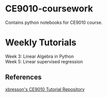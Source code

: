 # CE9010-coursework
Contains python notebooks for CE9010 course.

# Weekly Tutorials
Week 3: Linear Algebra in Python <br/>
Week 5: Linear supervised regression

## References
[xbresson's CE9010 Tutorial Repository](https://github.com/xbresson/CE9010_2019)

